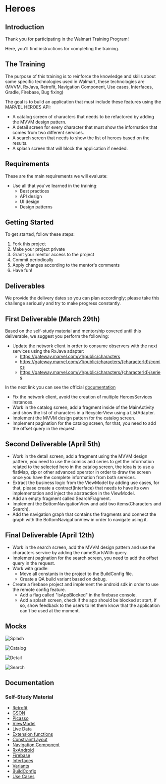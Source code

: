 # Heroes

## Introduction

Thank you for participating in the Walmart Training Program!

Here, you'll find instructions for completing the training.

## The Training

The purpose of this training is to reinforce the knowledge and skills about some specific technologies used in Walmart, these technologies are 
(MVVM, RxJava, Retrofit, Navigation Component, Use cases, Interfaces, Gradle, Firebase, Bug fixing)

The goal is to build an application that must include these features using the MARVEL HEROES API:

- A catalog screen of characters that needs to be refactored by adding the MVVM design pattern.
- A detail screen for every character that must show the information that comes from two different services.
- A search screen that needs to show the list of heroes based on the results.
- A splash screen that will block the application if needed.

## Requirements

These are the main requirements we will evaluate:

- Use all that you've learned in the training:
  - Best practices
  - API design
  - UI design
  - Design patterns

## Getting Started

To get started, follow these steps:

1. Fork this project
1. Make your project private
1. Grant your mentor access to the project
1. Commit periodically
1. Apply changes according to the mentor's comments
1. Have fun!

## Deliverables

We provide the delivery dates so you can plan accordingly; please take this challenge seriously and try to make progress constantly.

## First Deliverable (March 29th)

Based on the self-study material and mentorship covered until this deliverable, we suggest you perform the following:

- Update the network client in order to consume observers with the next services using the RxJava adapter:
    - https://gateway.marvel.com/v1/public/characters
    - https://gateway.marvel.com/v1/public/characters/{characterId}/comics
    - https://gateway.marvel.com/v1/public/characters/{characterId}/series

In the next link you can see the official [documentation](https://developer.marvel.com/docs#!/public/getCharacterStoryCollection_get_5)

- Fix the network client, avoid the creation of multiple HeroesServices instances. 
- Work in the catalog screen, add a fragment inside of the MainActivity and show the list of characters in a RecyclerView using a ListAdapter.
- Implement the MVVM design pattern for the catalog screen.
- Implement pagination for the catalog screen, for that, you need to add the offset query in the request.

## Second Deliverable (April 5th)
- Work in the detail screen, add a fragment using the MVVM design pattern, you need to use the comics and series to get the information related to the selected hero in the catalog screen, the idea is to use a flatMap, zip or other advanced operator in order to draw the screen once you have the complete information from both services.
- Extract the business logic from the ViewModel by adding use cases, for that, please create a contract(Interface) that needs to have its own implementation and inject the abstraction in the ViewModel.
- Add an empty fragment called SearchFragment.
- Implement the BottomNavigationView and add two items(Characters and Search).
- Add the navigation graph that contains the fragments and connect the graph with the BottomNavigationView in order to navigate using it.

## Final Deliverable (April 12th)
- Work in the search screen, add the MVVM design pattern and use the characters service by adding the nameStartsWith query.
- Implement pagination for the search screen, you need to add the offset query in the request.
- Work with gradle:
    - Move all constants in the project to the BuildConfig file.
    - Create a QA build variant based on debug.
- Create a firebase project and implement the android sdk in order to use the remote config feature.
    - Add a flag called "isAppBlocked" in the firebase console.
    - Add a splash screen, check if the app should be blocked at start, if so, show feedback to the users to let them know that the application can't be used at the moment.
    
## Mocks

![Splash](spash.png)

![Catalog](catalog.png)

![Detail](detail.png)

![Search](search.png)

## Documentation

### Self-Study Material

- [Retrofit](https://square.github.io/retrofit/)
- [GSON](https://github.com/google/gson)
- [Picasso](https://square.github.io/picasso/)
- [ViewModel](https://developer.android.com/topic/libraries/architecture/viewmodel)
- [Live Data](https://developer.android.com/topic/libraries/architecture/livedata)
- [Extension functions](https://kotlinlang.org/docs/reference/extensions.html)
- [ConstraintLayout](https://developer.android.com/reference/androidx/constraintlayout/widget/ConstraintLayout)
- [Navigation Component](https://developer.android.com/guide/navigation/navigation-getting-started)
- [RxAndroid](https://github.com/ReactiveX/RxAndroid)
- [Firebase](https://firebase.google.com/docs/remote-config)
- [Interfaces](https://kotlinlang.org/docs/interfaces.html)
- [Variants](https://developer.android.com/studio/build/build-variants)
- [BuildConfig](https://developer.android.com/studio/build/gradle-tips#simplify-app-development)
- [Use Cases](https://proandroiddev.com/why-you-need-use-cases-interactors-142e8a6fe576)
